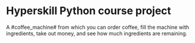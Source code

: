 # Hyperskill Python course project

A #coffee_machine# from which you can order coffee, fill the machine with ingredients, take out money, and see how much ingredients are remaining.
